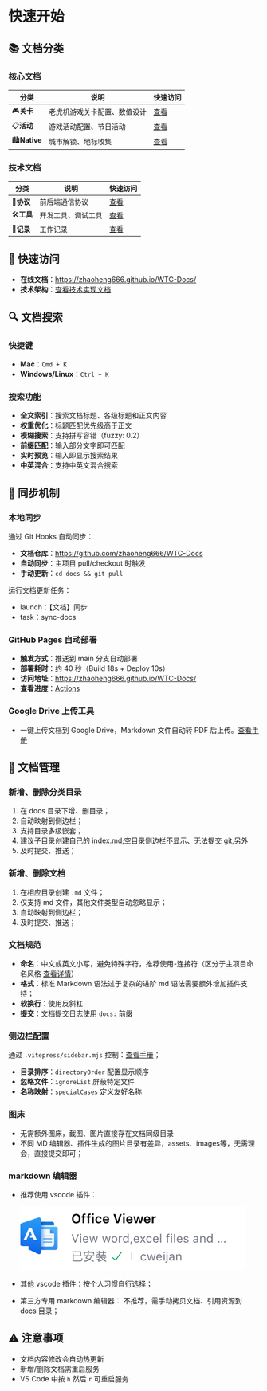# 快速开始

## 📚 文档分类

### 核心文档

| 分类                 | 说明                         | 快速访问      |
| -------------------- | ---------------------------- | ------------- |
| 🎮**关卡**     | 老虎机游戏关卡配置、数值设计 | [查看](/关卡/)   |
| 📋**活动**     | 游戏活动配置、节日活动       | [查看](/活动/)   |
| 🏙️**Native** | 城市解锁、地标收集           | [查看](/native/) |

### 技术文档

| 分类               | 说明               | 快速访问    |
| ------------------ | ------------------ | ----------- |
| 🔌**协议**   | 前后端通信协议     | [查看](/协议/) |
| 🛠️**工具** | 开发工具、调试工具 | [查看](/工具/) |
| 📝**记录**   | 工作记录           | [查看](/其他/) |

## 🚀 快速访问

- **在线文档**：https://zhaoheng666.github.io/WTC-Docs/
- **技术架构**：[查看技术实现文档](/README)

## 🔍 文档搜索

### 快捷键

- **Mac**：`Cmd + K`
- **Windows/Linux**：`Ctrl + K`

### 搜索功能

- **全文索引**：搜索文档标题、各级标题和正文内容
- **权重优化**：标题匹配优先级高于正文
- **模糊搜索**：支持拼写容错（fuzzy: 0.2）
- **前缀匹配**：输入部分文字即可匹配
- **实时预览**：输入即显示搜索结果
- **中英混合**：支持中英文混合搜索

## 🔄 同步机制

### 本地同步

通过 Git Hooks 自动同步：

- **文档仓库**：https://github.com/zhaoheng666/WTC-Docs
- **自动同步**：主项目 pull/checkout 时触发
- **手动更新**：`cd docs && git pull`

运行文档更新任务：

* launch：【文档】同步
* task：sync-docs

### GitHub Pages 自动部署

- **触发方式**：推送到 main 分支自动部署
- **部署耗时**：约 40 秒（Build 18s + Deploy 10s）
- **访问地址**：https://zhaoheng666.github.io/WTC-Docs/
- **查看进度**：[Actions](https://github.com/zhaoheng666/WTC-Docs/actions)

### Google Drive 上传工具

- 一键上传文档到 Google Drive，Markdown 文件自动转 PDF 后上传。[查看手册](/工具/google-drive-upload)

## 📝 文档管理

### 新增、删除分类目录

1. 在 docs 目录下增、删目录；
2. 自动映射到侧边栏；
3. 支持目录多级嵌套；
4. 建议子目录创建自己的 index.md;空目录侧边栏不显示、无法提交 git,另外
5. 及时提交、推送；

### 新增、删除文档

1. 在相应目录创建 `.md` 文件；
2. 仅支持 md 文件，其他文件类型自动忽略显示；
3. 自动映射到侧边栏；
4. 及时提交、推送；

### 文档规范

- **命名**：中文或英文小写，避免特殊字符，推荐使用-连接符（区分于主项目命名风格 [查看详情](/工具/vscode/vscode环境工具开发规范)）
- **格式**：标准 Markdown 语法过于复杂的进阶 md 语法需要额外增加插件支持；
- **软换行**：使用反斜杠
- **提交**：文档提交日志使用 `docs:` 前缀

### 侧边栏配置

通过 `.vitepress/sidebar.mjs` 控制：[查看手册](README)；

- **目录排序**：`directoryOrder` 配置显示顺序
- **忽略文件**：`ignoreList` 屏蔽特定文件
- **名称映射**：`specialCases` 定义友好名称

### 图床

- 无需额外图床，截图、图片直接存在文档同级目录
- 不同 MD 编辑器、插件生成的图片目录有差异，assets、images等，无需理会，直接提交即可；

### markdown 编辑器

- 推荐使用 vscode 插件：

  ![1757993861164](image/index/1757993861164.png)
- 其他 vscode 插件：按个人习惯自行选择；
- 第三方专用 markdown 编辑器：
  不推荐，需手动拷贝文档、引用资源到 docs 目录；

## ⚠️ 注意事项

- 文档内容修改会自动热更新
- 新增/删除文档需重启服务
- VS Code 中按 `h` 然后 `r` 可重启服务
